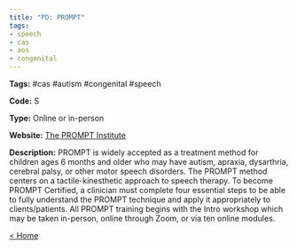 ```yaml
---
title: "PD: PROMPT"
tags:
- speech
- cas
- aos
- congenital
---
```


<p><b>Tags:</b> #cas #autism #congenital #speech</p>
<p><b>Code:</b> S</p>
<p><b>Type:</b> Online or in-person</p>
<p><b>Website:</b>
<a href="https://promptinstitute.com/page/Certification/">The PROMPT Institute</a></p>

<p><b>Description:</b>
PROMPT is widely accepted as a treatment method for children ages 6 months and older who may have autism, apraxia, dysarthria, cerebral palsy, or other motor speech disorders. The PROMPT method centers on a tactile-kinesthetic approach to speech therapy. To become PROMPT Certified, a clinician must complete four essential steps to be able to fully understand the PROMPT technique and apply it appropriately to clients/patients. All PROMPT training begins with the Intro workshop which may be taken in-person, online through Zoom, or via ten online modules.</p>

<p><a href="https://speechiegoodies.github.io/CPD-Vault">&lt; Home</a></p>